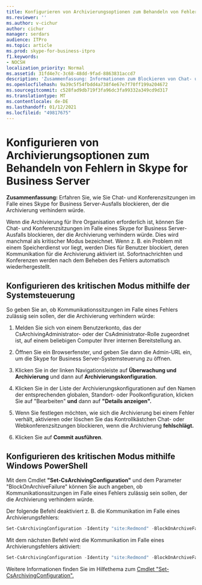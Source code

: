```yaml
---
title: Konfigurieren von Archivierungsoptionen zum Behandeln von Fehlern in Skype for Business Server
ms.reviewer: ''
ms.author: v-cichur
author: cichur
manager: serdars
audience: ITPro
ms.topic: article
ms.prod: skype-for-business-itpro
f1.keywords:
- NOCSH
localization_priority: Normal
ms.assetid: 31fd4e7c-3c68-48dd-9fad-8863831accd7
description: 'Zusammenfassung: Informationen zum Blockieren von Chat- und Konferenzsitzungen im Falle eines Skype for Business Server-Ausfalls, der die Archivierung verhindern würde.'
ms.openlocfilehash: 9a39c5f54fbdd4a738f4e67e7f70ff199a204672
ms.sourcegitcommit: c528fad9db719f3fa96dc3fa99332a349cd9d317
ms.translationtype: MT
ms.contentlocale: de-DE
ms.lasthandoff: 01/12/2021
ms.locfileid: "49817675"
---
```

# <a name="configure-archiving-options-to-handle-failures-in-skype-for-business-server"></a>Konfigurieren von Archivierungsoptionen zum Behandeln von Fehlern in Skype for Business Server

**Zusammenfassung:** Erfahren Sie, wie Sie Chat- und Konferenzsitzungen im Falle eines Skype for Business Server-Ausfalls blockieren, der die Archivierung verhindern würde.
  
Wenn die Archivierung für Ihre Organisation erforderlich ist, können Sie Chat- und Konferenzsitzungen im Falle eines Skype for Business Server-Ausfalls blockieren, der die Archivierung verhindern würde. Dies wird manchmal als kritischer Modus bezeichnet. Wenn z. B. ein Problem mit einem Speicherdienst vor liegt, werden Dies für Benutzer blockiert, deren Kommunikation für die Archivierung aktiviert ist. Sofortnachrichten und Konferenzen werden nach dem Beheben des Fehlers automatisch wiederhergestellt. 
  
## <a name="configure-critical-mode-by-using-the-control-panel"></a>Konfigurieren des kritischen Modus mithilfe der Systemsteuerung

So geben Sie an, ob Kommunikationssitzungen im Falle eines Fehlers zulässig sein sollen, der die Archivierung verhindern würde:
  
1. Melden Sie sich von einem Benutzerkonto, das der CsArchivingAdministrator- oder der CsAdministrator-Rolle zugeordnet ist, auf einem beliebigen Computer Ihrer internen Bereitstellung an. 
    
2. Öffnen Sie ein Browserfenster, und geben Sie dann die Admin-URL ein, um die Skype for Business Server-Systemsteuerung zu öffnen. 
    
3. Klicken Sie in der linken Navigationsleiste auf **Überwachung und Archivierung** und dann auf **Archivierungskonfiguration**.
    
4. Klicken Sie in der Liste der Archivierungskonfigurationen auf den Namen der entsprechenden globalen, Standort- oder Poolkonfiguration, klicken Sie auf "Bearbeiten" **und** dann auf **"Details anzeigen".**
    
5. Wenn Sie festlegen möchten, wie sich die Archivierung bei einem Fehler verhält, aktivieren oder löschen Sie das Kontrollkästchen Chat- oder Webkonferenzsitzungen blockieren, wenn die Archivierung **fehlschlägt.**
    
6. Klicken Sie auf **Commit ausführen**.
    
## <a name="configure-critical-mode-by-using-windows-powershell"></a>Konfigurieren des kritischen Modus mithilfe Windows PowerShell

Mit dem Cmdlet **"Set-CsArchivingConfiguration"** und dem Parameter "BlockOnArchiveFailure" können Sie auch angeben, ob Kommunikationssitzungen im Falle eines Fehlers zulässig sein sollen, der die Archivierung verhindern würde.
  
Der folgende Befehl deaktiviert z. B. die Kommunikation im Falle eines Archivierungsfehlers:
  
```PowerShell
Set-CsArchivingConfiguration -Identity "site:Redmond" -BlockOnArchiveFailure $True
```

Mit dem nächsten Befehl wird die Kommunikation im Falle eines Archivierungsfehlers aktiviert:
  
```PowerShell
Set-CsArchivingConfiguration -Identity "site:Redmond" -BlockOnArchiveFailure $False
```

Weitere Informationen finden Sie im Hilfethema zum [Cmdlet "Set-CsArchivingConfiguration".](https://docs.microsoft.com/powershell/module/skype/set-csarchivingconfiguration?view=skype-ps)
  

